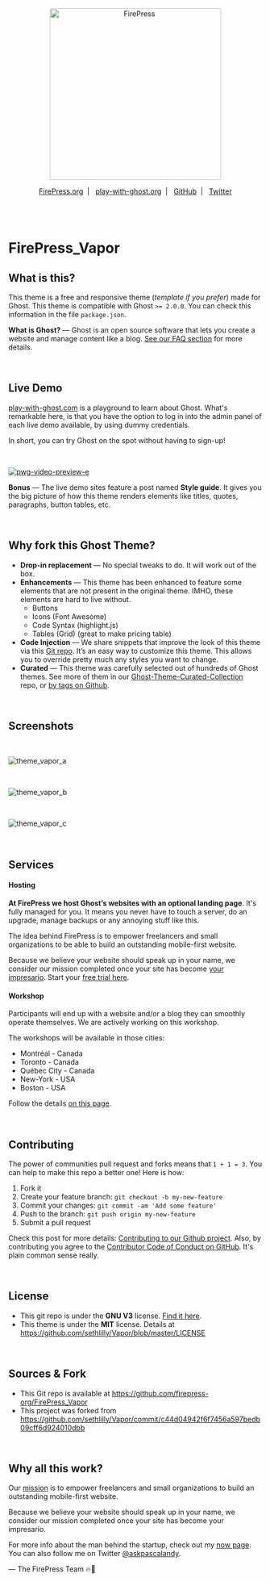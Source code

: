 &nbsp;

<p align="center">
  <a href="https://firepress.org/">
    <img src="https://user-images.githubusercontent.com/6694151/50166045-2cc53000-02b4-11e9-8f7f-5332089ec331.jpg" width="340px" alt="FirePress" />
  </a>
</p>

<p align="center">
    <a href="https://firepress.org/">FirePress.org</a>&nbsp;&nbsp;|&nbsp;&nbsp;
    <a href="https://play-with-ghost.com/">play-with-ghost.org</a>&nbsp;&nbsp;|&nbsp;&nbsp;
    <a href="https://github.com/firepress-org/">GitHub</a>&nbsp;&nbsp;|&nbsp;&nbsp;
    <a href="https://twitter.com/askpascalandy">Twitter</a>
    <br /> <br />
</p>

&nbsp;


# FirePress_Vapor


## What is this?

This theme is a free and responsive theme (*template if you prefer*) made for Ghost. This theme is compatible with Ghost `>= 2.0.0`. You can check this information in the file `package.json`.

**What is Ghost?** — Ghost is an open source software that lets you create a website and manage content like a blog. [See our FAQ section](https://firepress.org/en/faq/#what-is-ghost) for more details.

<br>


## Live Demo

[play-with-ghost.com](https://play-with-ghost.com/) is a playground to learn about Ghost. What's remarkable here, is that you have the option to log in into the admin panel of each live demo available, by using dummy credentials.

In short, you can try Ghost on the spot without having to sign-up!

<br>

[![pwg-video-preview-e](https://user-images.githubusercontent.com/6694151/50233512-9bbc8a80-0381-11e9-83bb-f29a67000378.jpg)
](https://play-with-ghost.com/)

**Bonus** — The live demo sites feature a post named **Style guide**. It gives you the big picture of how this theme renders elements like titles, quotes, paragraphs, button tables, etc.

<br>


## Why fork this Ghost Theme?

- **Drop-in replacement** — No special tweaks to do. It will work out of the box.
- **Enhancements** — This theme has been enhanced to feature some elements that are not present in the original theme. IMHO, these elements are hard to live without.
    - Buttons
    - Icons (Font Awesome)
    - Code Syntax (highlight.js)
    - Tables (Grid) (great to make pricing table)
- **Code Injection** — We share snippets that improve the look of this theme via this [Git repo](https://github.com/firepress-org/Code-Injection-Ghost). It’s an easy way to customize this theme. This allows you to override pretty much any styles you want to change.
- **Curated** — This theme was carefully selected out of hundreds of Ghost themes. See more of them in our [Ghost-Theme-Curated-Collection ](https://github.com/firepress-org/Ghost-Theme-Curated-Collection/tree/master/01_go) repo, or [by tags on Github](https://github.com/topics/firepress-ghost-theme).

<br>


## Screenshots

<br>

![theme_vapor_a](https://user-images.githubusercontent.com/6694151/44609992-27554e80-a7c8-11e8-8d85-93806199ebd6.jpg)

<br>

![theme_vapor_b](https://user-images.githubusercontent.com/6694151/44609994-29b7a880-a7c8-11e8-81a0-2d81436d0a86.jpg)

<br>

![theme_vapor_c](https://user-images.githubusercontent.com/6694151/44609998-2cb29900-a7c8-11e8-995f-405399a70fca.jpg)

<br>


## Services

#### Hosting

**At FirePress we host Ghost’s websites with an optional landing page**. It's fully managed for you. It means you never have to touch a server, do an upgrade, manage backups or any annoying stuff like this.

The idea behind FirePress is to empower freelancers and small organizations to be able to build an outstanding mobile-first website.

Because we believe your website should speak up in your name, we consider our mission completed once your site has become [your impresario](https://firepress.org/en/why-launching-your-next-website-with-firepress/). Start your [free trial here](https://firepress.org/en/10-day-free-trial/). 

#### Workshop

Participants will end up with a website and/or a blog they can smoothly operate themselves. We are actively working on this workshop.

The workshops will be available in those cities:

- Montréal - Canada
- Toronto - Canada
- Québec City - Canada
- New-York - USA
- Boston - USA

Follow the details [on this page](https://firepress.org/en/workshop/).

<br>


## Contributing

The power of communities pull request and forks means that `1 + 1 = 3`. You can help to make this repo a better one! Here is how:

1. Fork it
2. Create your feature branch: `git checkout -b my-new-feature`
3. Commit your changes: `git commit -am 'Add some feature'`
4. Push to the branch: `git push origin my-new-feature`
5. Submit a pull request

Check this post for more details: [Contributing to our Github project](https://pascalandy.com/blog/contributing-to-our-github-project/). Also, by contributing you agree to the [Contributor Code of Conduct on GitHub](https://pascalandy.com/blog/contributor-code-of-conduct-on-github/). It's plain common sense really.

<br>


## License

- This git repo is under the **GNU V3** license. [Find it here](https://github.com/pascalandy/GNU-GENERAL-PUBLIC-LICENSE/blob/master/LICENSE.md).
- This theme is under the **MIT** license. Details at https://github.com/sethlilly/Vapor/blob/master/LICENSE

<br>


## Sources & Fork

- This Git repo is available at https://github.com/firepress-org/FirePress_Vapor
- This project was forked from https://github.com/sethlilly/Vapor/commit/c44d04942f6f7456a597bedb09cff6d924010dbb

<br>


## Why all this work?

Our [mission](https://firepress.org/en/our-mission/) is to empower freelancers and small organizations to build an outstanding mobile-first website.

Because we believe your website should speak up in your name, we consider our mission completed once your site has become your impresario.

For more info about the man behind the startup, check out my [now page](https://pascalandy.com/blog/now/). You can also follow me on Twitter [@askpascalandy](https://twitter.com/askpascalandy).

— The FirePress Team 🔥📰
